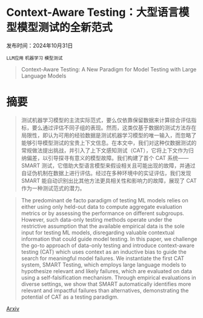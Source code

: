 # Context-Aware Testing：大型语言模型模型测试的全新范式

发布时间：2024年10月31日

`LLM应用` `机器学习` `模型测试`

> Context-Aware Testing: A New Paradigm for Model Testing with Large Language Models

# 摘要

> 测试机器学习模型的主流实际范式，要么仅依靠保留数据来计算综合评估指标，要么通过评估不同子组的表现。然而，这类仅基于数据的测试方法存在局限性，即认为可用的经验数据是测试机器学习模型的唯一输入，而忽略了能够引导模型测试的宝贵上下文信息。在本文中，我们对这种仅数据测试的常规做法提出挑战，并引入了上下文感知测试（CAT），它将上下文作为归纳偏差，以引导探寻有意义的模型故障。我们构建了首个 CAT 系统——SMART 测试，它借助大型语言模型来假设相关且可能出现的故障，并通过自证伪机制在数据上进行评估。经过在多种环境中的实证评估，我们发现 SMART 能自动识别出比其他方法更具相关性和影响力的故障，展现了 CAT 作为一种测试范式的潜力。

> The predominant de facto paradigm of testing ML models relies on either using only held-out data to compute aggregate evaluation metrics or by assessing the performance on different subgroups. However, such data-only testing methods operate under the restrictive assumption that the available empirical data is the sole input for testing ML models, disregarding valuable contextual information that could guide model testing. In this paper, we challenge the go-to approach of data-only testing and introduce context-aware testing (CAT) which uses context as an inductive bias to guide the search for meaningful model failures. We instantiate the first CAT system, SMART Testing, which employs large language models to hypothesize relevant and likely failures, which are evaluated on data using a self-falsification mechanism. Through empirical evaluations in diverse settings, we show that SMART automatically identifies more relevant and impactful failures than alternatives, demonstrating the potential of CAT as a testing paradigm.

[Arxiv](https://arxiv.org/abs/2410.24005)